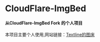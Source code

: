 # CloudFlare-ImgBed

#### 从CloudFlare-ImgBed Fork 的个人项目

本项目主要个人使用,网站链接：[Textline的图床](https://img.textline.top/)